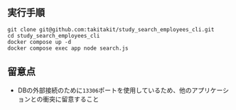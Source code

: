 ## 実行手順
```
git clone git@github.com:takitakit/study_search_employees_cli.git
cd study_search_employees_cli
docker compose up -d
docker compose exec app node search.js
```
## 留意点
- DBの外部接続のために`13306`ポートを使用しているため、他のアプリケーションとの衝突に留意すること